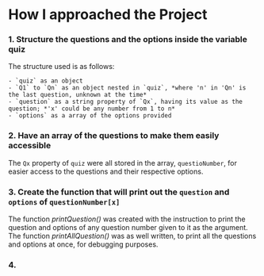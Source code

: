 # How I approached the Project
### 1. Structure the questions and the options inside the variable **quiz**

The structure used is as follows:

    - `quiz` as an object
    - `Q1` to `Qn` as an object nested in `quiz`, *where 'n' in 'Qn' is the last question, unknown at the time*
    - `question` as a string property of `Qx`, having its value as the question; *'x' could be any number from 1 to n*
    - `options` as a array of the options provided

### 2. Have an array of the questions to make them easily accessible
The `Qx` property of `quiz` were all stored in the array, `questioNumber`, for easier access to the questions and their respective options.

### 3. Create the function that will print out the `question` and `options` of `questionNumber[x]`
The function *printQuestion()* was created with the instruction to print the question and options of any question number given to it as the argument. The function *printAllQuestion()* was as well written, to print all the questions and options at once, for debugging purposes.

### 4. 
